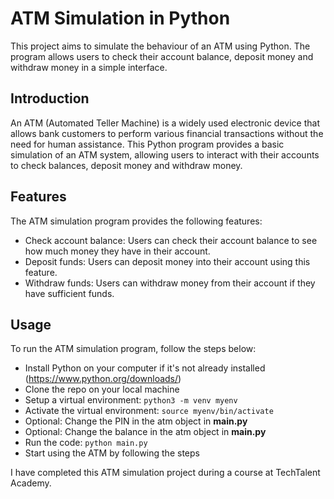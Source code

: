 # ATM Simulation in Python

This project aims to simulate the behaviour of an ATM using Python. The program allows users to check their account balance, deposit money and withdraw money in a simple interface.

## Introduction

An ATM (Automated Teller Machine) is a widely used electronic device that allows bank customers to perform various financial transactions without the need for human assistance. This Python program provides a basic simulation of an ATM system, allowing users to interact with their accounts to check balances, deposit money and withdraw money.

## Features

The ATM simulation program provides the following features:

- Check account balance: Users can check their account balance to see how much money they have in their account.
- Deposit funds: Users can deposit money into their account using this feature.
- Withdraw funds: Users can withdraw money from their account if they have sufficient funds.

## Usage

To run the ATM simulation program, follow the steps below:

- Install Python on your computer if it's not already installed (https://www.python.org/downloads/)
- Clone the repo on your local machine
- Setup a virtual environment: `python3 -m venv myenv`
- Activate the virtual environment: `source myenv/bin/activate`
- Optional: Change the PIN in the atm object in **main.py**
- Optional: Change the balance in the atm object in **main.py**
- Run the code: `python main.py`
- Start using the ATM by following the steps

I have completed this ATM simulation project during a course at TechTalent Academy.
